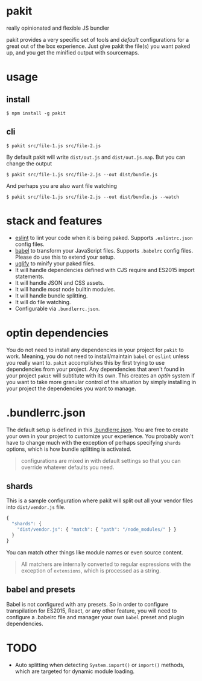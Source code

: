 # pakit
really opinionated and flexible JS bundler

pakit provides a very specific set of tools and *default* configurations for a great out of the box experience. Just give pakit the file(s) you want paked up, and you get the minified output with sourcemaps.

# usage

## install

```
$ npm install -g pakit
```

## cli

```
$ pakit src/file-1.js src/file-2.js
```

By default pakit will write `dist/out.js` and `dist/out.js.map`. But you can change the output

```
$ pakit src/file-1.js src/file-2.js --out dist/bundle.js
```

And perhaps you are also want file watching

```
$ pakit src/file-1.js src/file-2.js --out dist/bundle.js --watch
```


# stack and features

- [eslint](http://eslint.org/) to lint your code when it is being paked. Supports `.eslintrc.json` config files.
- [babel](https://babeljs.io/) to transform your JavaScript files. Supports `.babelrc` config files. Please do use this to extend your setup.
- [uglify](https://github.com/mishoo/UglifyJS2) to minify your paked files.
- It will handle dependencies defined with CJS require and ES2015 import statements.
- It will handle JSON and CSS assets.
- It will handle *most* node builtin modules.
- It will handle bundle splitting.
- It will do file watching.
- Configurable via `.bundlerrc.json`.


# optin dependencies

You do not need to install any dependencies in your project for `pakit` to work. Meaning, you do not need to install/maintain `babel` or `eslint` unless you really want to. `pakit` accomplishes this by first trying to use dependencies from your project. Any dependencies that aren't found in your project `pakit` will subtitute with its own. This creates an *optin* system if you want to take more granular control of the situation by simply installing in your project the dependencies you want to manage.


# .bundlerrc.json

The default setup is defined in this [.bundlerrc.json](https://github.com/MiguelCastillo/pakit/blob/master/.bundlerrc.json). You are free to create your own in your project to customize your experience. You probably won't have to change much with the exception of perhaps specifying `shards` options, which is how bundle splitting is activated.

> configurations are mixed in with default settings so that you can override whatever defaults you need.

## shards

This is a sample configuration where pakit will split out all your vendor files into `dist/vendor.js` file.

``` javascript
{
  "shards": {
    "dist/vendor.js": { "match": { "path": "/node_modules/" } }
  }
}
```

You can match other things like module names or even source content.

> All matchers are internally converted to regular expressions with the exception of `extensions`, which is processed as a string.


## babel and presets

Babel is not configured with any presets. So in order to configure transpilation for ES2015, React, or any other feature, you will need to configure a .babelrc file and manager your own `babel` preset and plugin dependencies.


# TODO

- Auto splitting when detecting `System.import()` or `import()` methods, which are targeted for dynamic module loading.
